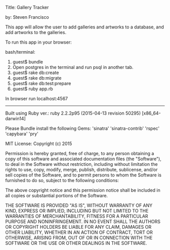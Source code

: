 Title: Gallery Tracker

by: Steven Francisco

This app will allow the user to add galleries and artworks to a database, and add artworks to the galleries.

<p>To run this app in your browser:</p>
bash/terminal:
<ol>
<li> guest$ bundle</li>
<li> Open postgres in the terminal and run psql in another tab.</li>
<li> guest$ rake db:create</li>
<li> guest$ rake db:migrate</li>
<li> guest$ rake db:test:prepare</li>
<li> guest$ ruby app.rb</li>
</ol>
<p>In browser run localhost:4567</p>
<hr>
Built using Ruby ver.: ruby 2.2.2p95 (2015-04-13 revision 50295) [x86_64-darwin14]

Please Bundle install the following Gems: 'sinatra' 'sinatra-contrib' 'rspec' 'capybara' 'pry'

MIT License: Copyright (c) 2015

Permission is hereby granted, free of charge, to any person obtaining a copy of this software and associated documentation files (the "Software"), to deal in the Software without restriction, including without limitation the rights to use, copy, modify, merge, publish, distribute, sublicense, and/or sell copies of the Software, and to permit persons to whom the Software is furnished to do so, subject to the following conditions:

The above copyright notice and this permission notice shall be included in all copies or substantial portions of the Software.

THE SOFTWARE IS PROVIDED "AS IS", WITHOUT WARRANTY OF ANY KIND, EXPRESS OR IMPLIED, INCLUDING BUT NOT LIMITED TO THE WARRANTIES OF MERCHANTABILITY, FITNESS FOR A PARTICULAR PURPOSE AND NONINFRINGEMENT. IN NO EVENT SHALL THE AUTHORS OR COPYRIGHT HOLDERS BE LIABLE FOR ANY CLAIM, DAMAGES OR OTHER LIABILITY, WHETHER IN AN ACTION OF CONTRACT, TORT OR OTHERWISE, ARISING FROM, OUT OF OR IN CONNECTION WITH THE SOFTWARE OR THE USE OR OTHER DEALINGS IN THE SOFTWARE.
